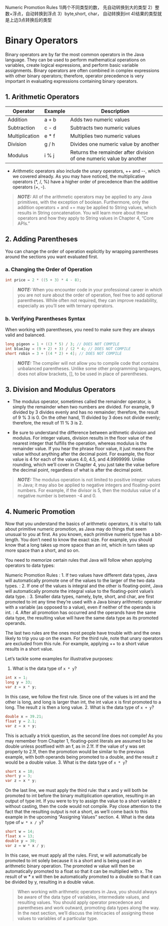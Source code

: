 Numeric Promotion Rules
1)两个不同类型的数， 先自动转换到大的类型
2）整数+浮点，自动转换到浮点
3）byte,short, char， 自动转换到int
4)结果的类型就是上边3点转换后的类型


# Binary Operators
Binary operators are by far the most common operators in the Java language. 
They can be used to perform mathematical operations on variables, create 
logical expressions, and perform basic variable assignments. Binary 
operators are often combined in complex expressions with other binary 
operators; therefore, operator precedence is very important in evaluating 
expressions containing binary operators.

## 1. Arithmetic Operators
| Operator      | Example | Description                                                          |
| ----------- | ----------- |----------------------------------------------------------------------|
| Addition | a + b | Adds two numeric values                                              |
| Subtraction | c - d | Subtracts two numeric values                                         |
| Multiplication | e * f | Multiplies two numeric values                                        |
| Division | g / h | Divides one numeric value by another                                 |
| Modulus | i % j | Returns the remainder after division of one numeric value by another |

- Arithmetic operators also include
  the unary operators, ++ and --, which we covered already. As you may have 
  noticed, the multiplicative operators (*, /, %) have a higher 
  order of precedence than the additive operators (+, -).

> **_NOTE:_** All of the arithmetic operators may be applied to any Java primitives,
with the exception of boolean. Furthermore, only the addition operators + and += may be applied to String values, which results in String
concatenation. You will learn more about these operators and how they
apply to String values in Chapter 4, “Core APIs.”

## 2. Adding Parentheses
You can change the order of operation explicitly by wrapping parentheses around the sections you want evaluated first.

### a. Changing the Order of Operation
```java
int price = 2 * ((5 + 3) * 4 - 8);
```

> **_NOTE:_** When you encounter code in your professional career in which you are
not sure about the order of operation, feel free to add optional parentheses. While often not required, they can improve readability, especially
as you’ll see with ternary operators.

### b. Verifying Parentheses Syntax
When working with parentheses, you need to make sure they are always valid and balanced.

```java
long pigeon = 1 + ((3 * 5) / 3; // DOES NOT COMPILE
int blueJay = (9 + 2) + 3) / (2 * 4; // DOES NOT COMPILE
short robin = 3 + [(4 * 2) + 4]; // DOES NOT COMPILE
```

> **_NOTE:_** The compiler will not allow you to compile code that contains unbalanced parentheses. Unlike some other programming languages,
does not allow brackets, [], to be used in place of parentheses.

## 3. Division and Modulus Operators
- The modulus operator, sometimes called the remainder operator, is simply the remainder when two numbers are
  divided. For example, 9 divided by 3 divides evenly and has no remainder; therefore, the
  result of 9 % 3 is 0. On the other hand, 11 divided by 3 does not divide evenly; therefore,
  the result of 11 % 3 is 2.

- Be sure to understand the difference between arithmetic division and modulus. For integer
  values, division results in the floor value of the nearest integer that fulfills the operation,
  whereas modulus is the remainder value. If you hear the phrase floor value, it just means the
  value without anything after the decimal point. For example, the floor value is 4 for each of
  the values 4.0, 4.5, and 4.9999999. Unlike rounding, which we’ll cover in Chapter 4, you
  just take the value before the decimal point, regardless of what is after the decimal point.

> **_NOTE:_** The modulus operation is not limited to positive integer values in Java; it
may also be applied to negative integers and floating-point numbers. For
example, if the divisor is 5, then the modulus value of a negative number
is between -4 and 0.

## 4. Numeric Promotion
Now that you understand the basics of arithmetic operators, it is vital to talk about primitive 
numeric promotion, as Java may do things that seem unusual to you at first. As you known, each primitive 
numeric type has a bit-length. You don’t need to know the exact size. For example, you should know that a 
long takes up more space than an int, which in turn takes up more space than a short, and so on.

You need to memorize certain rules that Java will follow when applying operators to
data types:

Numeric Promotion Rules
: 1. If two values have different data types, Java will automatically promote one of the
   values to the larger of the two data types.
: 2. If one of the values is integral and the other is floating-point, Java will automatically
   promote the integral value to the floating-point value’s data type.
: 3. Smaller data types, namely, byte, short, and char, are first promoted to int any time
   they’re used with a Java binary arithmetic operator with a variable (as opposed to a
   value), even if neither of the operands is int.
: 4. After all promotion has occurred and the operands have the same data type, the resulting value will have the same data type as its promoted operands.

The last two rules are the ones most people have trouble with and the ones likely to trip
you up on the exam. For the third rule, note that unary operators are excluded from this
rule. For example, applying ++ to a short value results in a short value.

Let’s tackle some examples for illustrative purposes:
1. What is the data type of ```x * y```?
```java 
int x = 1;
long y = 33;
var z = x * y;
```
In this case, we follow the first rule. Since one of the values is int and the other is long,
and long is larger than int, the int value x is first promoted to a long. The result z is
then a long value.
2. What is the data type of ```x + y```?
```java 
double x = 39.21;
float y = 2.1;
var z = x + y;
```
This is actually a trick question, as the second line does not compile! As you may
remember from Chapter 1, floating-point literals are assumed to be double unless postfixed with an f, as in 2.1f. 
If the value of y was set properly to 2.1f, then the promotion would be similar to the previous example, with both operands 
being promoted to a double, and the result z would be a double value.
3. What is the data type of ```x * y```?
```java 
short x = 10;
short y = 3;
var z = x * y;
```
On the last line, we must apply the third rule: that x and y will both be promoted to
int before the binary multiplication operation, resulting in an output of type int. If
you were to try to assign the value to a short variable z without casting, then the code
would not compile. Pay close attention to the fact that the resulting output is not a
short, as we’ll come back to this example in the upcoming “Assigning Values” section.
4. What is the data type of ```w * x / y```?
```java 
short w = 14;
float x = 13;
double y = 30;
var z = w * x / y;
```
In this case, we must apply all the rules. First, w will automatically be promoted to
int solely because it is a short and is being used in an arithmetic binary operation. The
promoted w value will then be automatically promoted to a float so that it can be multiplied with x. The result of w * x will then be automatically promoted to a double so
that it can be divided by y, resulting in a double value.

> When working with arithmetic operators in Java, you should always be aware of the data
type of variables, intermediate values, and resulting values. You should apply operator precedence and parentheses and work outward, promoting data types along the way. In the next
section, we’ll discuss the intricacies of assigning these values to variables of a particular type.
